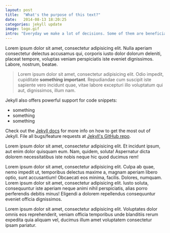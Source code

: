 ```yaml
---
layout: post
title:  "What's the purpose of this text?"
date:   2014-08-13 18:20:25
categories: jekyll update
image: logo.gif
intro: "Everyday we make a lot of decisions. Some of them are beneficial but some are malicious. However, if you'd know about what decisions are which, whether you correct your decision-making process?"
---
```


<p class="intro">
</p>

Lorem ipsum dolor sit amet, consectetur adipisicing elit. Nulla aperiam consectetur delectus accusamus qui, corporis iusto dolor dolorum deleniti, placeat tempore, voluptas veniam perspiciatis iste eveniet dignissimos. Labore, nostrum, beatae.

> Lorem ipsum dolor sit amet, consectetur adipisicing elit. Odio impedit, cupiditate __something important__. Repudiandae cum suscipit iste sapiente vero incidunt quae, vitae labore excepturi illo voluptatum qui aut, dignissimos, illum nam.

Jekyll also offers powerful support for code snippets:

- something
- something
- something

Check out the [Jekyll docs][jekyll] for more info on how to get the most out of Jekyll. File all bugs/feature requests at [Jekyll's GitHub repo][jekyll-gh].

Lorem ipsum dolor sit amet, consectetur adipisicing elit. Et incidunt ipsum, aut enim dolor quisquam eum. Nam, quidem, soluta! Aspernatur dicta dolorem necessitatibus iste nobis neque hic quod ducimus rem!

Lorem ipsum dolor sit amet, consectetur adipisicing elit. Culpa ab quae, nemo impedit ut, temporibus delectus maxime a, magnam aperiam libero optio, sunt accusantium! Obcaecati eos minima, facilis. Dolores, numquam. Lorem ipsum dolor sit amet, consectetur adipisicing elit. Iusto soluta, consequuntur iste aperiam neque animi nihil perspiciatis, alias porro perferendis debitis minus! Eligendi a dolorem repellendus consequuntur eveniet officia dignissimos.

Lorem ipsum dolor sit amet, consectetur adipisicing elit. Voluptates dolor omnis eos reprehenderit, veniam officia temporibus unde blanditiis rerum expedita quia aliquam vel, ducimus illum amet voluptatem consectetur ipsam pariatur.

[jekyll-gh]: https://github.com/mojombo/jekyll
[jekyll]:    http://jekyllrb.com
